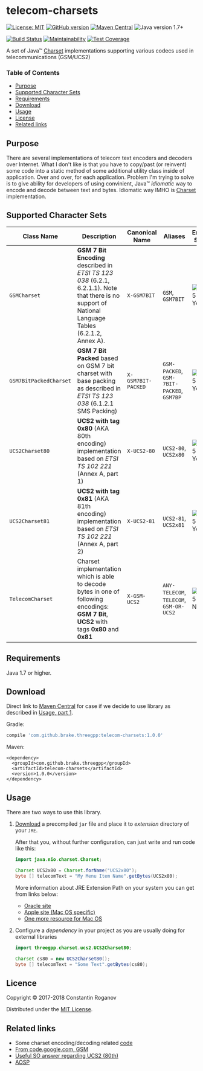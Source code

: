 # telecom-charsets

[![License: MIT](https://img.shields.io/badge/license-MIT-blue.svg?style=flat)](https://opensource.org/licenses/MIT) [![GitHub version](https://badge.fury.io/gh/brake%2Ftelecom-charsets.svg)](https://badge.fury.io/gh/brake%2Ftelecom-charsets) [![Maven Central](https://maven-badges.herokuapp.com/maven-central/com.github.brake.threegpp/telecom-charsets/badge.svg?style=flat-square)](https://maven-badges.herokuapp.com/maven-central/com.github.brake.threegpp/telecom-charsets) ![Java version 1.7+](https://img.shields.io/badge/Java_version-1.7+-green.svg?style=flat-square)

[![Build Status](https://travis-ci.org/brake/telecom-charsets.svg?branch=master)](https://travis-ci.org/brake/telecom-charsets) [![Maintainability](https://api.codeclimate.com/v1/badges/f803b962dd656d221032/maintainability)](https://codeclimate.com/github/brake/telecom-charsets/maintainability) [![Test Coverage](https://api.codeclimate.com/v1/badges/f803b962dd656d221032/test_coverage)](https://codeclimate.com/github/brake/telecom-charsets/test_coverage)

A set of Java™ [Charset](https://docs.oracle.com/javase/8/docs/api/java/nio/charset/Charset.html) implementations supporting various codecs used in telecommunications (GSM/UCS2)

### Table of Contents

* [Purpose](#purpose)
* [Supported Character Sets](#supported-character-sets)
* [Requirements](#requirements)
* [Download](#download)
* [Usage](#usage)
* [License](#license)
* [Related links](#related-links)

## Purpose

There are several implementations of telecom text encoders and decoders over Internet. What I don't like is that you have 
to copy/past (or reinvent) some code into a static method of some additional utility class inside of application. 
Over and over, for each application. Problem I'm trying to solve is to give ability for developers of using convinient, Java™
_idiomatic_ way to encode and decode between text and bytes. Idiomatic way IMHO is 
[Charset](https://docs.oracle.com/javase/8/docs/api/java/nio/charset/Charset.html)  implementation. 

## Supported Character Sets

Class Name | Description | Canonical Name | Aliases | Encoding Support | Decoding Support
---------- | ----------- | -------------- | ------- | ---------------- | ----------------
`GSMCharset` | **GSM 7 Bit Encoding** described in _ETSI TS 123 038_ (6.2.1, 6.2.1.1). Note that there is no support of National Language Tables (6.2.1.2, Annex A). | `X-GSM7BIT` | `GSM`, `GSM7BIT` | ![#c5f015](https://placehold.it/15/c5f015/000000?text=+) Yes | ![#c5f015](https://placehold.it/15/c5f015/000000?text=+) Yes
`GSM7BitPackedCharset` | **GSM 7 Bit Packed** based on GSM 7 bit charset with base packing as described in _ETSI TS 123 038_ (6.1.2.1 SMS Packing) | `X-GSM7BIT-PACKED` | `GSM-PACKED`, `GSM-7BIT-PACKED`, `GSM7BP` | ![#c5f015](https://placehold.it/15/c5f015/000000?text=+) Yes | ![#c5f015](https://placehold.it/15/c5f015/000000?text=+) Yes
`UCS2Charset80` | **UCS2 with tag 0x80** (AKA 80th encoding) implementation based on _ETSI TS 102 221_ (Annex A, part 1) | `X-UCS2-80` | `UCS2-80`, `UCS2x80` |  ![#c5f015](https://placehold.it/15/c5f015/000000?text=+) Yes | ![#c5f015](https://placehold.it/15/c5f015/000000?text=+) Yes
`UCS2Charset81` | **UCS2 with tag 0x81** (AKA 81th encoding) implementation based on _ETSI TS 102 221_ (Annex A, part 2) | `X-UCS2-81` | `UCS2-81`, `UCS2x81` |  ![#c5f015](https://placehold.it/15/c5f015/000000?text=+) Yes | ![#c5f015](https://placehold.it/15/c5f015/000000?text=+) Yes
`TelecomCharset` | Charset implementation which is able to decode bytes in one of following encodings: **GSM 7 Bit**, **UCS2** with tags **0x80** and **0x81** | `X-GSM-UCS2` | `ANY-TELECOM`, `TELECOM`, `GSM-OR-UCS2` |  ![#f03c15](https://placehold.it/15/f03c15/000000?text=+) No | ![#c5f015](https://placehold.it/15/c5f015/000000?text=+) Yes

## Requirements

Java 1.7 or higher.


## Download

Direct link to [Maven Central](https://oss.sonatype.org/service/local/repositories/releases/content/com/github/brake/threegpp/telecom-charsets/1.0.0/telecom-charsets-1.0.0.jar) for case if we decide to 
use library as described in [Usage, part 1](#usage).

Gradle:
```gradle
compile 'com.github.brake.threegpp:telecom-charsets:1.0.0'
```

Maven:
```xms
<dependency>
  <groupId>com.github.brake.threegpp</groupId>
  <artifactId>telecom-charsets</artifactId>
  <version>1.0.0</version>
</dependency>
```

## Usage

There are two ways to use this library.

1. [Download](https://oss.sonatype.org/service/local/repositories/releases/content/com/github/brake/threegpp/telecom-charsets/1.0.0/telecom-charsets-1.0.0.jar) a precompiled `jar` file and place it to _extension_ directory of your `JRE`.

   After that you, without further configuration, can just write and run code like this:
   ```java
   import java.nio.charset.Charset;

   Charset UCS2x80 = Charset.forName("UCS2x80");
   byte [] telecomText = "My Menu Item Name".getBytes(UCS2x80);
   ```
   More information about JRE Extension Path on your system you can get from links below:
   
   - [Oracle site](https://docs.oracle.com/javase/tutorial/ext/basics/install.html)
   - [Apple site (Mac OS specific)](https://developer.apple.com/library/content/qa/qa1170/_index.html) 
   - [One more resource for Mac OS](https://www.quora.com/Where-is-the-jre-lib-ext-folder-found-in-OS-X-for-Java)
   
1. Configure a _dependency_ in your project as you are usually doing for external libraries

   ```java
   import threegpp.charset.ucs2.UCS2Charset80;

   Charset cs80 = new UCS2Charset80();
   byte [] telecomText = "Some Text".getBytes(cs80);

   ```
   

## Licence

Copyright © 2017-2018 Constantin Roganov

Distributed under the [MIT License](https://opensource.org/licenses/MIT).


## Related links

* Some charset encoding/decoding related [code](https://github.com/twitter/cloudhopper-commons/tree/master/ch-commons-charset/src/main/java/com/cloudhopper/commons/charset)
* [From code.google.com, GSM](https://code.google.com/archive/p/gsm-7-bit-encoder-decoder/downloads)
* [Useful SO answer regarding UCS2 (80th)](https://stackoverflow.com/questions/20898074/ascii-to-ucs2-encoding-java-code)
* [AOSP](https://github.com/aosp-mirror/platform_frameworks_base/blob/master/telephony/java/com/android/internal/telephony/GsmAlphabet.java)

